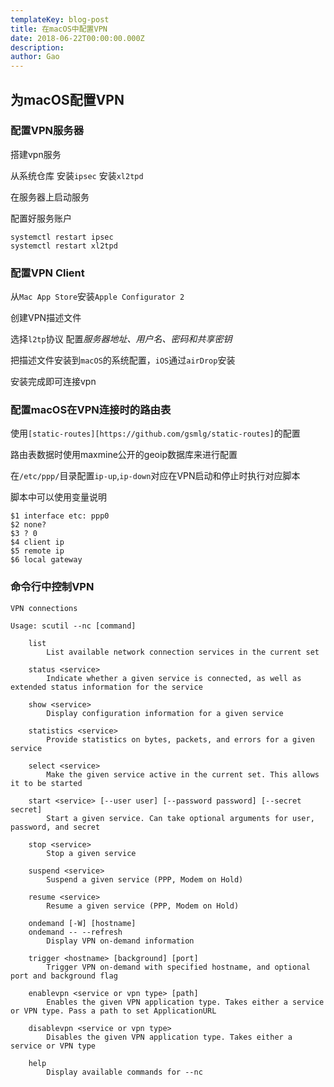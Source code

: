 ```yaml
---
templateKey: blog-post
title: 在macOS中配置VPN
date: 2018-06-22T00:00:00.000Z
description:
author: Gao
---
```

## 为macOS配置VPN

### 配置VPN服务器

搭建vpn服务

从系统仓库
安装`ipsec`
安装`xl2tpd`

在服务器上启动服务

配置好服务账户

```
systemctl restart ipsec
systemctl restart xl2tpd
```

### 配置VPN Client

从`Mac App Store`安装`Apple Configurator 2`

创建VPN描述文件

选择`l2tp`协议
配置*服务器地址、用户名、密码和共享密钥*

把描述文件安装到`macOS`的系统配置，`iOS`通过`airDrop`安装

安装完成即可连接vpn


### 配置macOS在VPN连接时的路由表

使用`[static-routes][https://github.com/gsmlg/static-routes]`的配置

路由表数据时使用maxmine公开的geoip数据库来进行配置

在`/etc/ppp/`目录配置`ip-up`,`ip-down`对应在VPN启动和停止时执行对应脚本

脚本中可以使用变量说明
```
$1 interface etc: ppp0
$2 none?
$3 ? 0
$4 client ip
$5 remote ip
$6 local gateway
```

### 命令行中控制VPN

```
VPN connections

Usage: scutil --nc [command]

	list
		List available network connection services in the current set

	status <service>
		Indicate whether a given service is connected, as well as extended status information for the service

	show <service>
		Display configuration information for a given service

	statistics <service>
		Provide statistics on bytes, packets, and errors for a given service

	select <service>
		Make the given service active in the current set. This allows it to be started

	start <service> [--user user] [--password password] [--secret secret]
		Start a given service. Can take optional arguments for user, password, and secret

	stop <service>
		Stop a given service

	suspend <service>
		Suspend a given service (PPP, Modem on Hold)

	resume <service>
		Resume a given service (PPP, Modem on Hold)

	ondemand [-W] [hostname]
	ondemand -- --refresh
		Display VPN on-demand information

	trigger <hostname> [background] [port]
		Trigger VPN on-demand with specified hostname, and optional port and background flag

	enablevpn <service or vpn type> [path]
		Enables the given VPN application type. Takes either a service or VPN type. Pass a path to set ApplicationURL

	disablevpn <service or vpn type>
		Disables the given VPN application type. Takes either a service or VPN type

	help
		Display available commands for --nc

```
